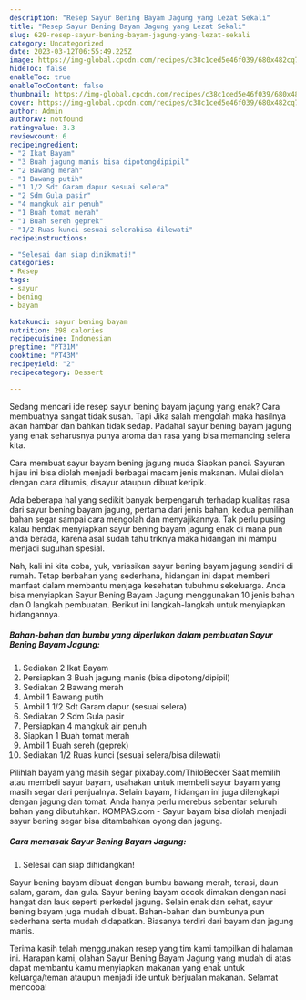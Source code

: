 ```yaml
---
description: "Resep Sayur Bening Bayam Jagung yang Lezat Sekali"
title: "Resep Sayur Bening Bayam Jagung yang Lezat Sekali"
slug: 629-resep-sayur-bening-bayam-jagung-yang-lezat-sekali
category: Uncategorized
date: 2023-03-12T06:55:49.225Z
image: https://img-global.cpcdn.com/recipes/c38c1ced5e46f039/680x482cq70/sayur-bening-bayam-jagung-foto-resep-utama.jpg
hideToc: false
enableToc: true
enableTocContent: false
thumbnail: https://img-global.cpcdn.com/recipes/c38c1ced5e46f039/680x482cq70/sayur-bening-bayam-jagung-foto-resep-utama.jpg
cover: https://img-global.cpcdn.com/recipes/c38c1ced5e46f039/680x482cq70/sayur-bening-bayam-jagung-foto-resep-utama.jpg
author: Admin
authorAv: notfound
ratingvalue: 3.3
reviewcount: 6
recipeingredient:
- "2 Ikat Bayam"
- "3 Buah jagung manis bisa dipotongdipipil"
- "2 Bawang merah"
- "1 Bawang putih"
- "1 1/2 Sdt Garam dapur sesuai selera"
- "2 Sdm Gula pasir"
- "4 mangkuk air penuh"
- "1 Buah tomat merah"
- "1 Buah sereh geprek"
- "1/2 Ruas kunci sesuai selerabisa dilewati"
recipeinstructions:

- "Selesai dan siap dinikmati!"
categories:
- Resep
tags:
- sayur
- bening
- bayam

katakunci: sayur bening bayam 
nutrition: 298 calories
recipecuisine: Indonesian
preptime: "PT31M"
cooktime: "PT43M"
recipeyield: "2"
recipecategory: Dessert

---
```



Sedang mencari ide resep sayur bening bayam jagung yang enak? Cara membuatnya sangat tidak susah. Tapi Jika salah mengolah maka hasilnya akan hambar dan bahkan tidak sedap. Padahal sayur bening bayam jagung yang enak seharusnya punya aroma dan rasa yang bisa memancing selera kita.


Cara membuat sayur bayam bening jagung muda Siapkan panci. Sayuran hijau ini bisa diolah menjadi berbagai macam jenis makanan. Mulai diolah dengan cara ditumis, disayur ataupun dibuat keripik.

Ada beberapa hal yang sedikit banyak berpengaruh terhadap kualitas rasa dari sayur bening bayam jagung, pertama dari jenis bahan, kedua pemilihan bahan segar sampai cara mengolah dan menyajikannya. Tak perlu pusing kalau hendak menyiapkan sayur bening bayam jagung enak di mana pun anda berada, karena asal sudah tahu triknya maka hidangan ini mampu menjadi suguhan spesial.


Nah, kali ini kita coba, yuk, variasikan sayur bening bayam jagung sendiri di rumah. Tetap berbahan yang sederhana, hidangan ini dapat memberi manfaat dalam membantu menjaga kesehatan tubuhmu sekeluarga. Anda bisa menyiapkan Sayur Bening Bayam Jagung menggunakan 10 jenis bahan dan 0 langkah pembuatan. Berikut ini langkah-langkah untuk menyiapkan hidangannya.

<!--inarticleads1-->

##### Bahan-bahan dan bumbu yang diperlukan dalam pembuatan Sayur Bening Bayam Jagung:

1. Sediakan 2 Ikat Bayam
1. Persiapkan 3 Buah jagung manis (bisa dipotong/dipipil)
1. Sediakan 2 Bawang merah
1. Ambil 1 Bawang putih
1. Ambil 1 1/2 Sdt Garam dapur (sesuai selera)
1. Sediakan 2 Sdm Gula pasir
1. Persiapkan 4 mangkuk air penuh
1. Siapkan 1 Buah tomat merah
1. Ambil 1 Buah sereh (geprek)
1. Sediakan 1/2 Ruas kunci (sesuai selera/bisa dilewati)


Pilihlah bayam yang masih segar pixabay.com/ThiloBecker Saat memilih atau membeli sayur bayam, usahakan untuk membeli sayur bayam yang masih segar dari penjualnya. Selain bayam, hidangan ini juga dilengkapi dengan jagung dan tomat. Anda hanya perlu merebus sebentar seluruh bahan yang dibutuhkan. KOMPAS.com - Sayur bayam bisa diolah menjadi sayur bening segar bisa ditambahkan oyong dan jagung. 

<!--inarticleads2-->

##### Cara memasak Sayur Bening Bayam Jagung:


1. Selesai dan siap dihidangkan!

Sayur bening bayam dibuat dengan bumbu bawang merah, terasi, daun salam, garam, dan gula. Sayur bening bayam cocok dimakan dengan nasi hangat dan lauk seperti perkedel jagung. Selain enak dan sehat, sayur bening bayam juga mudah dibuat. Bahan-bahan dan bumbunya pun sederhana serta mudah didapatkan. Biasanya terdiri dari bayam dan jagung manis. 

Terima kasih telah menggunakan resep yang tim kami tampilkan di halaman ini. Harapan kami, olahan Sayur Bening Bayam Jagung yang mudah di atas dapat membantu kamu menyiapkan makanan yang enak untuk keluarga/teman ataupun menjadi ide untuk berjualan makanan. Selamat mencoba!

